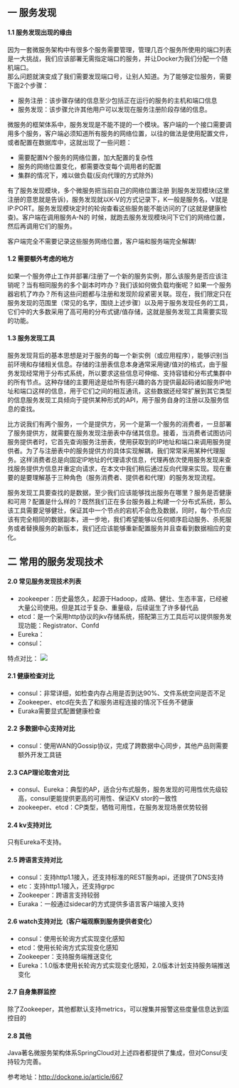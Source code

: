 ## 一 服务发现

#### 1.1 服务发现出现的缘由

因为一套微服务架构中有很多个服务需要管理，管理几百个服务所使用的端口列表是一大挑战，我们应该部署无需指定端口的服务，并让Docker为我们分配一个随机端口。  
那么问题就演变成了我们需要发现端口号，让别人知道。为了能够定位服务，需要下面2个步骤：
- 服务注册：该步骤存储的信息至少包括正在运行的服务的主机和端口信息
- 服务发现：该步骤允许其他用户可以发现在服务注册阶段存储的信息。


微服务的框架体系中，服务发现是不能不提的一个模块。客户端的一个接口需要调用多个服务，客户端必须知道所有服务的网络位置，以往的做法是使用配置文件，或者配置在数据库中，这就出现了一些问题：
- 需要配置N个服务的网络位置，加大配置的复杂性 
- 服务的网络位置变化，都需要改变每个调用者的配置 
- 集群的情况下，难以做负载(反向代理的方式除外)

有了服务发现模块，多个微服务把当前自己的网络位置注册 到服务发现模块(这里注册的意思就是告诉)，服务发现就以K-V的方式记录下，K一般是服务名，V就是 IP:PORT。服务发现模块定时的轮询查看这些服务能不能访问的了(这就是健康检查)。客户端在调用服务A-N的 时候，就跑去服务发现模块问下它们的网络位置，然后再调用它们的服务。  

客户端完全不需要记录这些服务网络位置，客户端和服务端完全解耦!

#### 1.2 需要额外考虑的地方

如果一个服务停止工作并部署/注册了一个新的服务实例，那么该服务是否应该注销呢？当有相同服务的多个副本时咋办？我们该如何做负载均衡呢？如果一个服务器宕机了咋办？所有这些问题都与注册和发现阶段紧密关联。现在，我们限定只在服务发现的范围里（常见的名字，围绕上述步骤）以及用于服务发现任务的工具，它们中的大多数采用了高可用的分布式键/值存储，这就是服务发现工具需要实现的功能。  

#### 1.3 服务发现工具

服务发现背后的基本思想是对于服务的每一个新实例（或应用程序），能够识别当前环境和存储相关信息。存储的注册表信息本身通常采用键/值对的格式，由于服务发现经常用于分布式系统，所以要求这些信息可伸缩、支持容错和分布式集群中的所有节点。这种存储的主要用途是给所有感兴趣的各方提供最起码诸如服务IP地址和端口这样的信息，用于它们之间的相互通讯，这些数据还经常扩展到其它类型的信息服务发现工具倾向于提供某种形式的API，用于服务自身的注册以及服务信息的查找。  

比方说我们有两个服务，一个是提供方，另一个是第一个服务的消费者，一旦部署了服务提供方，就需要在服务发现注册表中存储其信息。接着，当消费者试图访问服务提供者时，它首先查询服务注册表，使用获取到的IP地址和端口来调用服务提供者。为了与注册表中的服务提供方的具体实现解耦，我们常常采用某种代理服务。这样消费者总是向固定IP地址的代理请求信息，代理再依次使用服务发现来查找服务提供方信息并重定向请求，在本文中我们稍后通过反向代理来实现。现在重要的是要理解基于三种角色（服务消费者、提供者和代理）的服务发现流程。  

服务发现工具要查找的是数据，至少我们应该能够找出服务在哪里？服务是否健康和可用？配置是什么样的？既然我们正在多台服务器上构建一个分布式系统，那么该工具需要足够健壮，保证其中一个节点的宕机不会危及数据，同时，每个节点应该有完全相同的数据副本，进一步地，我们希望能够以任何顺序启动服务、杀死服务或者替换服务的新版本，我们还应该能够重新配置服务并且查看到数据相应的变化。

## 二 常用的服务发现技术

#### 2.0 常见服务发现技术列表

- zookeeper：历史最悠久，起源于Hadoop，成熟、健壮、生态丰富，已经被大量公司使用。但是其过于复杂、重量级，后续诞生了许多替代品
- etcd：是一个采用http协议的jkv存储系统，搭配第三方工具后可以提供服务发现功能：Registrator、Confd
- Eureka：
- consul：


特点对比：
![](../images/go/micro-01.png)  


#### 2.1 健康检查对比

- consul：非常详细，如检查内存占用是否到达90%、文件系统空间是否不足
- Zookeeper、etcd在失去了和服务进程连接的情况下任务不健康
- Euraka需要显式配置健康检查


#### 2.2 多数据中心支持对比

- consul：使用WAN的Gossip协议，完成了跨数据中心同步，其他产品则需要额外开发工具链

#### 2.3 CAP理论取舍对比

- consul、Eureka：典型的AP，适合分布式服务，服务发现的可用性优先级较高，consul更能提供更高的可用性、保证KV stor的一致性
- zookeeper、etcd：CP类型，牺牲可用性，在服务发现场景优势较弱

#### 2.4 kv支持对比

只有Eureka不支持。

#### 2.5 跨语言支持对比

- consul：支持http1.1接入，还支持标准的REST服务api，还提供了DNS支持
- etc：支持http1.1接入，还支持grpc
- Zookeeper：跨语言支持较弱
- Euraka：一般通过sidecar的方式提供多语言客户端接入支持

#### 2.6 watch支持对比（客户端观察到服务提供者变化）

- consul：使用长轮询方式实现变化感知
- etcd：使用长轮询方式实现变化感知
- Zookeeper：支持服务端推送变化
- Eureka：1.0版本使用长轮询方式实现变化感知，2.0版本计划支持服务端推送变化

#### 2.7 自身集群监控

除了Zookeeper，其他都默认支持metrics，可以搜集并报警这些度量信息达到监控目的

#### 2.8 其他

Java著名微服务架构体系SpringCloud对上述四者都提供了集成，但对Consul支持较为完善。  

参考地址：http://dockone.io/article/667  

